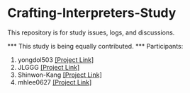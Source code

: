 # Crafting-Interpreters-Study

This repository is for study issues, logs, and discussions.

*** This study is being equally contributed. ***
Participants:
1. yongdol503 [[Project Link]](https://github.com/Enjoy-CS/CI-YG)
2. JLGGG [[Project Link]](https://github.com/study-for-worker/CI-JS)
3. Shinwon-Kang [[Project Link]](https://github.com/Enjoy-CS/CI-SW)
4. mhlee0627 [[Project Link]](https://github.com/Enjoy-CS/CI-MH)
